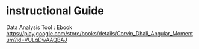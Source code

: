# instructional Guide

Data Analysis Tool : Ebook https://play.google.com/store/books/details/Corvin_Dhali_Angular_Momentum?id=VULqDwAAQBAJ
